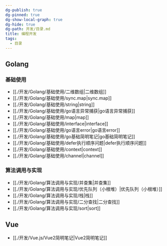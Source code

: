 ```yaml
---
dg-publish: true
dg-pinned: true
dg-show-local-graph: true
dg-hide: true
dg-path: 开发/目录.md
title: 编程开发
tags:
  - 目录
---
```

## Golang
### 基础使用
- [[./开发/Golang/基础使用/二维数组|二维数组]]
- [[./开发/Golang/基础使用/sync.map|sync.map]]
- [[./开发/Golang/基础使用/string|string]]
- [[./开发/Golang/基础使用/go语言异常捕获|go语言异常捕获]]
- [[./开发/Golang/基础使用/map|map]]
- [[./开发/Golang/基础使用/interface|interface]]
- [[./开发/Golang/基础使用/go语言error|go语言error]]
- [[./开发/Golang/基础使用/go基础简明笔记|go基础简明笔记]]
- [[./开发/Golang/基础使用/defer执行顺序问题|defer执行顺序问题]]
- [[./开发/Golang/基础使用/context|context]]
- [[./开发/Golang/基础使用/channel|channel]]

### 算法调用与实现
- [[./开发/Golang/算法调用与实现/并查集|并查集]]
- [[./开发/Golang/算法调用与实现/优先队列（小根堆）|优先队列（小根堆）]]
- [[./开发/Golang/算法调用与实现/栈|栈]]
- [[./开发/Golang/算法调用与实现/二分查找|二分查找]]
- [[./开发/Golang/算法调用与实现/sort|sort]]

## Vue
- [[./开发/Vue.js/Vue2简明笔记|Vue2简明笔记]]
